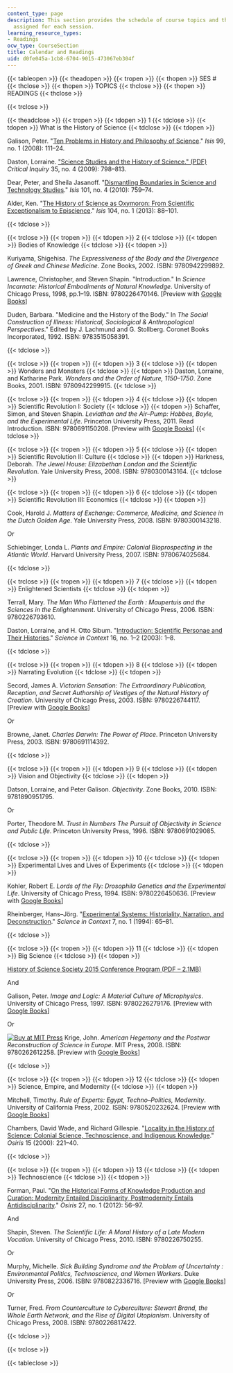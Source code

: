 ```yaml
---
content_type: page
description: This section provides the schedule of course topics and the list of readings
  assigned for each session.
learning_resource_types:
- Readings
ocw_type: CourseSection
title: Calendar and Readings
uid: d0fe045a-1cb8-6704-9015-473067eb304f
---
```


{{< tableopen >}}
{{< theadopen >}}
{{< tropen >}}
{{< thopen >}}
SES #
{{< thclose >}}
{{< thopen >}}
TOPICS
{{< thclose >}}
{{< thopen >}}
READINGS
{{< thclose >}}

{{< trclose >}}

{{< theadclose >}}
{{< tropen >}}
{{< tdopen >}}
1
{{< tdclose >}}
{{< tdopen >}}
What is the History of Science
{{< tdclose >}}
{{< tdopen >}}


Galison, Peter. "[Ten Problems in History and Philosophy of Science](http://dx.doi.org/10.1086/587536)." _Isis_ 99, no. 1 (2008): 111–24.

Daston, Lorraine. ["Science Studies and the History of Science." (PDF)](http://blog.wbkolleg.unibe.ch/wp-content/uploads/Daston_2009.pdf) _Critical Inquiry_ 35, no. 4 (2009): 798–813.

Dear, Peter, and Sheila Jasanoff. "[Dismantling Boundaries in Science and Technology Studies](http://dx.doi.org/10.1086/657475)." _Isis_ 101, no. 4 (2010): 759–74.

Alder, Ken. "[The History of Science as Oxymoron: From Scientific Exceptionalism to Episcience](http://dx.doi.org/10.1086/669889)." _Isis_ 104, no. 1 (2013): 88–101.


{{< tdclose >}}

{{< trclose >}}
{{< tropen >}}
{{< tdopen >}}
2
{{< tdclose >}}
{{< tdopen >}}
Bodies of Knowledge
{{< tdclose >}}
{{< tdopen >}}


Kuriyama, Shigehisa. _The Expressiveness of the Body and the Divergence of Greek and Chinese Medicine_. Zone Books, 2002. ISBN: 9780942299892.

Lawrence, Christopher, and Steven Shapin. "Introduction." In _Science Incarnate: Historical Embodiments of Natural Knowledge_. University of Chicago Press, 1998, pp.1–19. ISBN: 9780226470146. \[Preview with [Google Books](http://books.google.com/books?id=5ob7X5RR5oQC&pg=PA1#v=onepage)\]

Duden, Barbara. "Medicine and the History of the Body." In _The Social Construction of Illness: Historical, Sociological & Anthropological Perspectives_." Edited by J. Lachmund and G. Stollberg. Coronet Books Incorporated, 1992. ISBN: 9783515058391.


{{< tdclose >}}

{{< trclose >}}
{{< tropen >}}
{{< tdopen >}}
3
{{< tdclose >}}
{{< tdopen >}}
Wonders and Monsters
{{< tdclose >}}
{{< tdopen >}}
Daston, Lorraine, and Katharine Park. _Wonders and the Order of Nature, 1150–1750_. Zone Books, 2001. ISBN: 9780942299915.
{{< tdclose >}}

{{< trclose >}}
{{< tropen >}}
{{< tdopen >}}
4
{{< tdclose >}}
{{< tdopen >}}
Scientific Revolution I: Society
{{< tdclose >}}
{{< tdopen >}}
Schaffer, Simon, and Steven Shapin. _Leviathan and the Air–Pump: Hobbes, Boyle, and the Experimental Life_. Princeton University Press, 2011. Read Introduction. ISBN: 9780691150208. \[Preview with [Google Books](http://books.google.com/books?id=nK7aQEgV1pUC&printsec=frontcover)\]
{{< tdclose >}}

{{< trclose >}}
{{< tropen >}}
{{< tdopen >}}
5
{{< tdclose >}}
{{< tdopen >}}
Scientific Revolution II: Culture
{{< tdclose >}}
{{< tdopen >}}
Harkness, Deborah. _The Jewel House: Elizabethan London and the Scientific Revolution_. Yale University Press, 2008. ISBN: 9780300143164.
{{< tdclose >}}

{{< trclose >}}
{{< tropen >}}
{{< tdopen >}}
6
{{< tdclose >}}
{{< tdopen >}}
Scientific Revolution III: Economics
{{< tdclose >}}
{{< tdopen >}}


Cook, Harold J. _Matters of Exchange: Commerce, Medicine, and Science in the Dutch Golden Age_. Yale University Press, 2008. ISBN: 9780300143218.

Or

Schiebinger, Londa L. _Plants and Empire: Colonial Bioprospecting in the Atlantic World_. Harvard University Press, 2007. ISBN: 9780674025684.


{{< tdclose >}}

{{< trclose >}}
{{< tropen >}}
{{< tdopen >}}
7
{{< tdclose >}}
{{< tdopen >}}
Enlightened Scientists
{{< tdclose >}}
{{< tdopen >}}


Terrall, Mary. _The Man Who Flattened the Earth : Maupertuis and the Sciences in the Enlightenment_. University of Chicago Press, 2006. ISBN: 9780226793610.

Daston, Lorraine, and H. Otto Sibum. "[Introduction: Scientific Personae and Their Histories](http://dx.doi.org/10.1017/S026988970300067X)." _Science in Context_ 16, no. 1–2 (2003): 1–8.


{{< tdclose >}}

{{< trclose >}}
{{< tropen >}}
{{< tdopen >}}
8
{{< tdclose >}}
{{< tdopen >}}
Narrating Evolution
{{< tdclose >}}
{{< tdopen >}}


Secord, James A. _Victorian Sensation: The Extraordinary Publication, Reception, and Secret Authorship of Vestiges of the Natural History of Creation_. University of Chicago Press, 2003. ISBN: 9780226744117. \[Preview with [Google Books](http://books.google.com/books?id=1RlJAgAAQBAJ&printsec=frontcover)\]

Or

Browne, Janet. _Charles Darwin: The Power of Place_. Princeton University Press, 2003. ISBN: 9780691114392.


{{< tdclose >}}

{{< trclose >}}
{{< tropen >}}
{{< tdopen >}}
9
{{< tdclose >}}
{{< tdopen >}}
Vision and Objectivity
{{< tdclose >}}
{{< tdopen >}}


Datson, Lorraine, and Peter Galison. _Objectivity_. Zone Books, 2010. ISBN: 9781890951795.

Or

Porter, Theodore M. _Trust in Numbers The Pursuit of Objectivity in Science and Public Life_. Princeton University Press, 1996. ISBN: 9780691029085.


{{< tdclose >}}

{{< trclose >}}
{{< tropen >}}
{{< tdopen >}}
10
{{< tdclose >}}
{{< tdopen >}}
Experimental Lives and Lives of Experiments
{{< tdclose >}}
{{< tdopen >}}


Kohler, Robert E. _Lords of the Fly: Drosophila Genetics and the Experimental Life_. University of Chicago Press, 1994. ISBN: 9780226450636. \[Preview with [Google Books](http://books.google.com/books?id=J57ht8TPP74C&printsec=frontcover)\]

Rheinberger, Hans–Jörg. "[Experimental Systems: Historiality, Narration, and Deconstruction](http://dx.doi.org/10.1017/S0269889700001599)." _Science in Context_ 7, no. 1 (1994): 65–81.


{{< tdclose >}}

{{< trclose >}}
{{< tropen >}}
{{< tdopen >}}
11
{{< tdclose >}}
{{< tdopen >}}
Big Science
{{< tdclose >}}
{{< tdopen >}}


[History of Science Society 2015 Conference Program (PDF – 2.1MB)](http://hssonline.org/wp-content/uploads/2014/07/Online-Program-2015-1page.pdf)

And

Galison, Peter. _Image and Logic: A Material Culture of Microphysics_. University of Chicago Press, 1997. ISBN: 9780226279176. \[Preview with [Google Books](http://books.google.com/books?id=6Gcu92U8CwYC&printsec=frontcover)\]

Or

[![Buy at MIT Press](/images/mp_logo.gif)](https://mitpress.mit.edu/9780262612258) Krige, John. _American Hegemony and the Postwar Reconstruction of Science in Europe_. MIT Press, 2008. ISBN: 9780262612258. \[Preview with [Google Books](http://books.google.com/books?id=Oekybw092moC&printsec=frontcover)\]


{{< tdclose >}}

{{< trclose >}}
{{< tropen >}}
{{< tdopen >}}
12
{{< tdclose >}}
{{< tdopen >}}
Science, Empire, and Modernity
{{< tdclose >}}
{{< tdopen >}}


Mitchell, Timothy. _Rule of Experts: Egypt, Techno–Politics, Modernity_. University of California Press, 2002. ISBN: 9780520232624. \[Preview with [Google Books](http://books.google.com/books?id=B_RyU1Z4AwIC&printsec=frontcover)\]

Chambers, David Wade, and Richard Gillespie. "[Locality in the History of Science: Colonial Science, Technoscience, and Indigenous Knowledge](http://www.jstor.org/stable/301950)." _Osiris_ 15 (2000): 221–40.


{{< tdclose >}}

{{< trclose >}}
{{< tropen >}}
{{< tdopen >}}
13
{{< tdclose >}}
{{< tdopen >}}
Technoscience
{{< tdclose >}}
{{< tdopen >}}


Forman, Paul. "[On the Historical Forms of Knowledge Production and Curation: Modernity Entailed Disciplinarity, Postmodernity Entails Antidisciplinarity](http://www.jstor.org/stable/10.1086/667823)." _Osiris_ 27, no. 1 (2012): 56–97.

And

Shapin, Steven. _The Scientific Life: A Moral History of a Late Modern Vocation_. University of Chicago Press, 2010. ISBN: 9780226750255.

Or

Murphy, Michelle. _Sick Building Syndrome and the Problem of Uncertainty : Environmental Politics, Technoscience, and Women Workers_. Duke University Press, 2006. ISBN: 9780822336716. \[Preview with [Google Books](http://books.google.com/books?id=GwEcFRhKh-MC&printsec=frontcover)\]

Or

Turner, Fred. _From Counterculture to Cyberculture: Stewart Brand, the Whole Earth Network, and the Rise of Digital Utopianism_. University of Chicago Press, 2008. ISBN: 9780226817422.


{{< tdclose >}}

{{< trclose >}}

{{< tableclose >}}